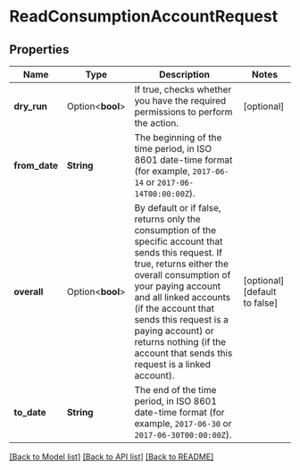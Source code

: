 # ReadConsumptionAccountRequest

## Properties

Name | Type | Description | Notes
------------ | ------------- | ------------- | -------------
**dry_run** | Option<**bool**> | If true, checks whether you have the required permissions to perform the action. | [optional]
**from_date** | **String** | The beginning of the time period, in ISO 8601 date-time format (for example, `2017-06-14` or `2017-06-14T00:00:00Z`). | 
**overall** | Option<**bool**> | By default or if false, returns only the consumption of the specific account that sends this request. If true, returns either the overall consumption of your paying account and all linked accounts (if the account that sends this request is a paying account) or returns nothing (if the account that sends this request is a linked account). | [optional][default to false]
**to_date** | **String** | The end of the time period, in ISO 8601 date-time format (for example, `2017-06-30` or `2017-06-30T00:00:00Z`). | 

[[Back to Model list]](../README.md#documentation-for-models) [[Back to API list]](../README.md#documentation-for-api-endpoints) [[Back to README]](../README.md)


